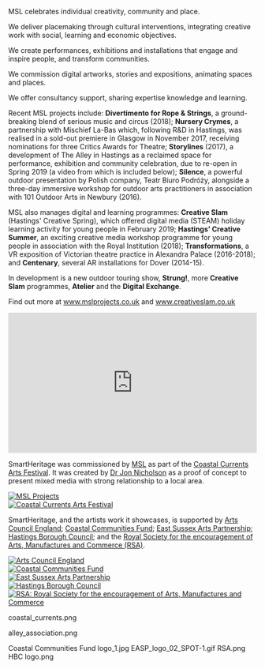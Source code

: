 MSL celebrates individual creativity, community and place. 

We deliver placemaking through cultural interventions, integrating creative work with social, learning and economic objectives.

We create performances, exhibitions and installations that engage and inspire people, and transform communities.

We commission digital artworks, stories and expositions, animating spaces and places.

We offer consultancy support, sharing expertise knowledge and learning.

Recent MSL projects include: **Divertimento for Rope & Strings**, a ground-breaking blend of serious music and circus (2018); **Nursery Crymes**, a partnership with Mischief La-Bas which, following R&D in Hastings, was realised in a sold-out premiere in Glasgow in November 2017, receiving nominations for three Critics Awards for Theatre; **Storylines** (2017), a development of The Alley in Hastings as a reclaimed space for performance, exhibition and community celebration, due to re-open in Spring 2019 (a video from which is included below); **Silence**, a powerful outdoor presentation by Polish company, Teatr Biuro Podróży, alongside a three-day immersive workshop for outdoor arts practitioners in association with 101 Outdoor Arts in Newbury (2016).

MSL also manages digital and learning programmes: **Creative Slam** (Hastings' Creative Spring), which offered digital media (STEAM) holiday learning activity for young people in February 2019; **Hastings' Creative Summer**, an exciting creative media workshop programme for young people in association with the Royal Institution (2018); **Transformations**, a VR exposition of Victorian theatre practice in Alexandra Palace (2016-2018); and **Centenary**, several AR installations for Dover (2014-15). 

In development is a new outdoor touring show, **Strung!**, more **Creative Slam** programmes, **Atelier** and the **Digital Exchange**.

Find out more at <a href="http://www.mslprojects.co.uk/">www.mslprojects.co.uk</a> and <a href="http://www.creativeslam.co.uk/">www.creativeslam.co.uk</a>

<div style="padding:56.25% 0 0 0;position:relative;"><iframe src="https://player.vimeo.com/video/231704848?byline=0&portrait=0" style="position:absolute;top:0;left:0;width:100%;height:100%;" frameborder="0" allow="autoplay; fullscreen" allowfullscreen></iframe></div><script src="https://player.vimeo.com/api/player.js"></script>

SmartHeritage was commissioned by <a href='https://www.mslprojects.co.uk/'>MSL</a> as part of the <a href="http://coastalcurrents.org.uk/">Coastal Currents Arts Festival</a>. It was created by <a href="https://www.drjonnicholson.com">Dr Jon Nicholson</a> as a proof of concept to present mixed media with strong relationship to a local area.

<div class="row justify-content-center py-2">
    <div class="col-auto text-center">
        <a href='https://www.mslprojects.co.uk/'>
            <img src='/img/msl_projects.200x300.png' class='support-img' alt='MSL Projects' />
        </a>
    </div>
    <div class="col-auto text-center">
        <a href='http://coastalcurrents.org.uk/'>
            <img src='/img/coastal_currents.png' class='support-img' alt='Coastal Currents Arts Festival' />
        </a>
    </div>
</div>

SmartHeritage, and the artists work it showcases, is supported by <a href="https://www.artscouncil.org.uk/">Arts Council England</a>; <a href="https://www.tnlcommunityfund.org.uk/funding/programmes/coastal-communities-fund">Coastal Communities Fund</a>; <a href='https://www.eastsussex.gov.uk/leisureandtourism/arts/funding/east-sussex-arts-partnership/funding'>East Sussex Arts Partnership</a>; <a href='https://www.hastings.gov.uk/'>Hastings Borough Council</a>; and the <a href='https://www.thersa.org/'>Royal Society for the encouragement of Arts, Manufactures and Commerce (RSA)</a>.

<div class="row justify-content-center py-2">
    <div class="col-auto text-center">
        <a href='https://www.artscouncil.org.uk/'>
            <img src='/img/Arts Council grant_png_black.png' class='support-img' alt='Arts Council England' />
        </a>
    </div>
    <div class="col-auto text-center">
        <a href='https://www.tnlcommunityfund.org.uk/funding/programmes/coastal-communities-fund'>
            <img src='/img/Coastal Communities Fund logo_1.jpg' class='support-img' alt='Coastal Communities Fund' />
        </a>
    </div>
    <div class="col-auto text-center">
        <a href='https://www.eastsussex.gov.uk/leisureandtourism/arts/funding/east-sussex-arts-partnership/funding/'>
            <img src='/img/EASP_logo_02_SPOT-1.gif' class='support-img' alt='East Sussex Arts Partnership' />
        </a>
    </div>
    <div class="col-auto text-center">
        <a href='https://www.hastings.gov.uk/'>
            <img src='/img/HBC logo.png' class='support-img' alt='Hastings Borough Council' />
        </a>
    </div>
    <div class="col-auto text-center">
        <a href='https://www.thersa.org/'>
            <img src='/img/rsa.200x300.png' class='support-img' alt='RSA: Royal Society for the encouragement of Arts, Manufactures and Commerce' />
        </a>
    </div>
</div>


coastal_currents.png

alley_association.png



Coastal Communities Fund logo_1.jpg
EASP_logo_02_SPOT-1.gif
RSA.png
HBC logo.png
